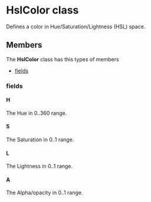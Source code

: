 
# HslColor class

Defines a color in Hue/Saturation/Lightness (HSL) space.

## Members

The **HslColor** class has this types of members

* [fields](#fields)

### fields

#### H

The Hue in 0..360 range.

#### S

The Saturation in 0..1 range.

#### L

The Lightness in 0..1 range.

#### A

The Alpha/opacity in 0..1 range.
